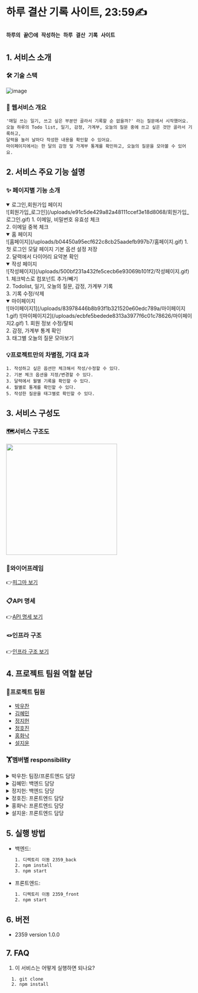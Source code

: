 # **하루 결산 기록 사이트, 23:59✍️**

### `하루의 끝🕛에 작성하는 하루 결산 기록 사이트`

## 1. 서비스 소개

### 🛠️ 기술 스택
![image](/uploads/4c76399b80c31022f75b1c61720dce22/image.png)

### 👀 웹서비스 개요

```
'매일 쓰는 일기, 쓰고 싶은 부분만 골라서 기록할 순 없을까?' 라는 질문에서 시작했어요.
오늘 하루의 Todo list, 일기, 감정, 가계부, 오늘의 질문 중에 쓰고 싶은 것만 골라서 기록하고,
달력을 눌러 날마다 작성한 내용을 확인할 수 있어요.
마이페이지에서는 한 달의 감정 및 가계부 통계를 확인하고, 오늘의 질문을 모아볼 수 있어요.
```

## 2. 서비스 주요 기능 설명

### ✨ 페이지별 기능 소개

  <details open>
  <summary>로그인,회원가입 페이지</summary>
  ![회원가입_로그인](/uploads/e91c5de429a82a48111ccef3e18d8068/회원가입_로그인.gif)
  1. 이메일, 비밀번호 유효성 체크<br/>   
  2. 이메일 중복 체크   
</details>
<details open>
  <summary>홈 페이지</summary>
  ![홈페이지](/uploads/b04450a95ecf622c8cb25aadefb997b7/홈페이지.gif)
  1. 첫 로그인 모달 페이지 기본 옵션 설정 저장<br/>      
  2. 달력에서 다이어리 요약본 확인      
</details>
<details open>
  <summary>작성 페이지</summary>
  ![작성페이지](/uploads/500bf231a432fe5cecb6e93069b101f2/작성페이지.gif)
  1. 체크박스로 컴포넌트 추가/빼기<br/>      
  2. Todolist, 일기, 오늘의 질문, 감정, 가계부 기록<br/>      
  3. 기록 수정/삭제   
</details>
<details open>
  <summary>마이페이지</summary>
  ![마이페이지1](/uploads/83978446b8b93f1b321520e60edc789a/마이페이지1.gif)
  ![마이페이지2](/uploads/ecbfe5bedede8313a3977f6c01c78626/마이페이지2.gif)
  1. 회원 정보 수정/탈퇴<br/>     
  2. 감정, 가계부 통계 확인<br/>      
  3. 태그별 오늘의 질문 모아보기   
</details>

### 💡프로젝트만의 차별점, 기대 효과

    1. 작성하고 싶은 옵션만 체크해서 작성/수정할 수 있다.
    2. 기본 체크 옵션을 지정/변경할 수 있다.
    3. 달력에서 월별 기록을 확인할 수 있다.
    4. 월별로 통계를 확인할 수 있다.
    5. 작성한 질문을 태그별로 확인할 수 있다.

## 3. 서비스 구성도

### 🗺️서비스 구조도

<img src="https://kdt-gitlab.elice.io/honghwanak/initialization/uploads/dd9d07cd3fb8f29823d6c8e94c902cd5/%EC%84%9C%EB%B9%84%EC%8A%A4_%EA%B5%AC%EC%A1%B0%EB%8F%84.png" width="300"/>


### 🎨와이어프레임

👉[피그마 보기](https://www.figma.com/file/weAyFeVUqDEUxBhpiWEe8W/23%3A59?node-id=0%3A1&t=0lGAFZpWEHLHBfqr-1)

### 📋API 명세

👉[API 명세 보기](https://surgedev.notion.site/DB-API-3c9c7cdb822f4dd080dcdb45fb8e3de2)

### 🪢인프라 구조
👉[인프라 구조 보기](https://media.discordapp.net/attachments/1050706291208757269/1057661481912639599/1beb610a808d2a8c.png?width=949&height=671)

## 4. 프로젝트 팀원 역할 분담

### 👥프로젝트 팀원

- [박우찬](https://github.com/Croossh)
- [김혜민](https://github.com/pansgraphy)
- [정지헌](https://github.com/honey989)
- [정호진](https://github.com/hozzijeong)
- [홍화낙](https://github.com/Nakhong)
- [설지윤](https://github.com/yoonbly)

### 🏋️멤버별 responsibility

<details>
  <summary>박우찬: 팀장/프론트엔드 담당</summary>
  <ul>
 <li>기획 단계: 구체적인 설계, 와이어프레임 작성 및 팀원간 의견 조율</li>
<li>개발 단계: 와이어프레임 기반으로 마이페이지 구현 담당</li>   
 <li>수정 단계: 스크럼 및 회의 진행, 팀 구체적인 목표 설계, 발표 진행</li> 
</ul>   
</details>
<details>
  <summary>김혜민: 백엔드 담당</summary>
  <ul>
 <li>기획 단계: 기술스택 선정, 서버구조 기획, 전체적인 api 설계, DB 선택 및 구조화</li>
<li>개발 단계:  사용자 스키마 및 api 구현, docker를 이용한 ec2 배포 구현</li>   
 <li>수정 단계: 피드백 반영해서 백엔드 설계 수정, 에러 핸들러 구현</li> 
</ul>   
</details>
<details>
<summary>정지헌: 백엔드 담당</summary>
  <ul>
 <li>기획 단계: 기술스택 선정, 서버구조 기획, 전체적인 api 설계, DB 선택 및 구조화</li>
<li>개발 단계:  DB 생성 및 연결, 컨텐츠, 질문 스키마 및 api 구현</li>   
 <li>수정 단계:  피드백 반영해서 백엔드 설계 수정, DB 데이터 관리</li> 
</ul>   
</details>
<details>
<summary>정호진: 프론트엔드 담당</summary>
  <ul>
  <li>기획 단계: 아이디어 도출 및 FE work flow 및 와이어프레임 작성</li>
  <li>개발 단계: work flow 및 와이어 프레임 기준으로 작성 페이지 CRUD 구현</li>   
  <li>수정 단계: 피드백 및 오류 수정해서 작성 페이지 수정</li> 
</ul>   
</details>
<details>
<summary>홍화낙: 프론트엔드 담당</summary>
  <ul>
 <li>기획 단계:와이어프레임 작성,아이디어 공유</li>
<li>개발 단계: 와이어프레임을 기반으로 홈페이지 로그인,회원가입,회원정보수정 페이지 담당</li>   
 <li>수정 단계: 피드백 반영 및 UI개선</li> 
</ul>   
</details>
<details>
<summary>설지윤: 프론트엔드 담당</summary>
  <ul>
 <li>기획 단계: 와이어프레임 작성</li>
<li>개발 단계:  와이어프레임을 기반으로 캘린더, 모달, 홈페이지 담당</li>   
 <li>수정 단계: 피드백 반영하여 UI개선</li> 
</ul>   
</details>

## 5. 실행 방법

- 백엔드:
  ```bash
  1. 디렉토리 이동 2359_back
  2. npm install
  3. npm start
  ```
- 프론트엔드:
  ```bash
  1. 디렉토리 이동 2359_front
  2. npm start
  ```

## 6. 버전

- 2359 version 1.0.0

## 7. FAQ

1. 이 서비스는 어떻게 실행하면 되나요?

```
  1. git clone
  2. npm install
```
